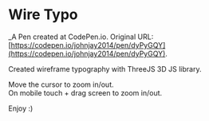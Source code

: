 # Wire Typo
 _A Pen created at CodePen.io. Original URL: [https://codepen.io/johnjay2014/pen/dyPyGQY](https://codepen.io/johnjay2014/pen/dyPyGQY).

 Created wireframe typography with ThreeJS 3D JS library.

Move the cursor to zoom in/out.  
On mobile touch + drag screen to zoom in/out.

Enjoy :)